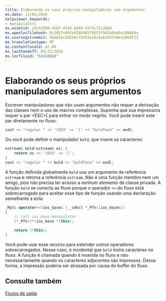 ```yaml
---
title: Elaborando os seus próprios manipuladores sem argumentos
ms.date: 11/04/2016
helpviewer_keywords:
- manipulators
ms.assetid: 2dc62d09-45b7-454d-bd9d-55f3c72c206d
ms.openlocfilehash: 0c3037c007e9388485f9553f9d2b0a69a1980b9a
ms.sourcegitcommit: 0ab61bc3d2b6cfbd52a16c6ab2b97a8ea1864f12
ms.translationtype: MT
ms.contentlocale: pt-BR
ms.lasthandoff: 04/23/2019
ms.locfileid: "62410818"
---
```

# <a name="writing-your-own-manipulators-without-arguments"></a>Elaborando os seus próprios manipuladores sem argumentos

Escrever manipuladores que não usam argumentos não requer a derivação das classes nem o uso de macros complexas. Suponha que sua impressora requer o par \<ESC>[ para entrar no modo negrito. Você pode inserir este par diretamente no fluxo:

```cpp
cout << "regular " << '\033' << '[' << "boldface" << endl;
```

Ou você pode definir o manipulador `bold`, que insere os caracteres:

```cpp
ostream& bold(ostream& os) {
    return os << '\033' << '[';
}
cout << "regular " << bold << "boldface" << endl;
```

A função definida globalmente `bold` usa um argumento de referência `ostream` e retorna a referência `ostream`. Não é uma função membro nem um amigo, pois não precisa ter acesso a nenhum elemento de classe privada. A função `bold` se conecta ao fluxo porque o operador `<<` do fluxo está sobrecarregado para aceitar esse tipo de função usando uma declaração semelhante a esta:

```cpp
_Myt& operator<<(ios_base& (__cdecl *_Pfn)(ios_base&))
{
    // call ios_base manipulator
    (*_Pfn)(*(ios_base *)this);

    return (*this);
}
```

Você pode usar esse recurso para estender outros operadores sobrecarregados. Nesse caso, é incidental que `bold` insira caracteres no fluxo. A função é chamada quando é inserida no fluxo e não necessariamente quando os caracteres adjacentes são impressos. Dessa forma, a impressão poderia ser atrasada por causa do buffer do fluxo.

## <a name="see-also"></a>Consulte também

[Fluxos de saída](../standard-library/output-streams.md)<br/>
